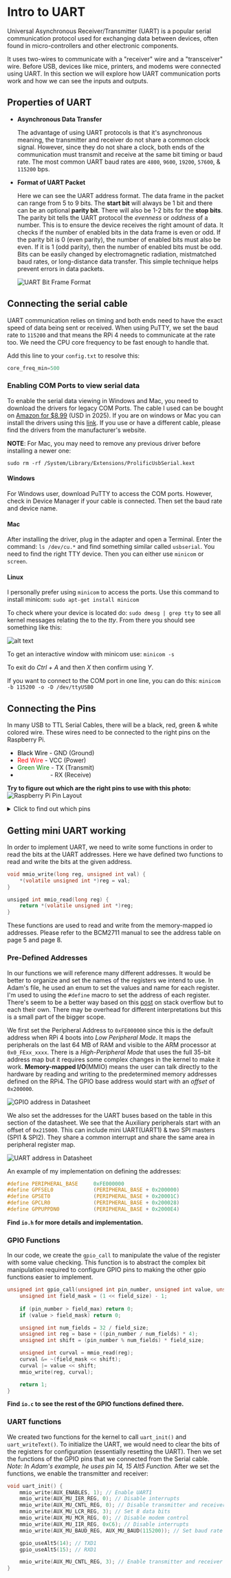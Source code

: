 # Intro to UART
Universal Asynchronous Receiver/Transmitter (UART) is a popular serial communication protocol used for exchanging data between devices, often found in micro-controllers and other electronic components.

It uses two-wires to communicate with a "receiver" wire and a "transceiver" wire. Before USB, devices like mice, printers, and modems were connected using UART. In this section we will explore how UART communication ports work and how we can see the inputs and outputs.

## Properties of UART
- **Asynchronous Data Transfer**

    The advantage of using UART protocols is that it's asynchronous meaning, the transmitter and receiver do not share a common clock signal. However, since they do not share a clock, both ends of the communication must transmit and receive at the same bit timing or baud rate. The most common UART baud rates are `4800`, `9600`, `19200`, `57600`, & `115200` bps. 

- **Format of UART Packet**

    Here we can see the UART address format. The data frame in the packet can range from 5 to 9 bits. The **start bit** will always be 1 bit and there can be an optional **parity bit**. There will also be 1-2 bits for the **stop bits**.
    The parity bit tells the UART protocol the *evenness* or *oddness* of a number. This is to ensure the device receives the right amount of data. It checks if the number of enabled bits in the data frame is even or odd. If the parity bit is 0 (even parity), the number of enabled bits must also be even. If it is 1 (odd parity), then the number of enabled bits must be odd. Bits can be easily changed by electromagnetic radiation, mistmatched baud rates, or long-distance data transfer. This simple technique helps prevent errors in data packets.

    ![UART Bit Frame Format](assets/uart_bit_format.png)


## Connecting the serial cable
UART communication relies on timing and both ends need to have the exact speed of data being sent or received. When using PuTTY, we set the baud rate to `115200` and that means the RPi 4 needs to communicate at the rate too. We need the CPU core frequency to be fast enough to handle that.

Add this line to your `config.txt` to resolve this:
```C
core_freq_min=500
```

### Enabling COM Ports to view serial data
To enable the serial data viewing in Windows and Mac, you need to download the drivers for legacy COM Ports. The cable I used can be bought on [Amazon for $8.99](https://www.amazon.com/dp/B0BXDM3B2V?ref=ppx_yo2ov_dt_b_fed_asin_title) (USD in 2025). If you are on windows or Mac you can install the drivers using this [link](https://www.prolific.com.tw/us/ShowProduct.aspx?pcid=41&showlevel=0041-0041). If you use or have a different cable, please find the drivers from the manufacturer's website.

**NOTE**: For Mac, you may need to remove any previous driver before installing a newer one:
```
sudo rm -rf /System/Library/Extensions/ProlificUsbSerial.kext
```

#### Windows
For Windows user, download PuTTY to access the COM ports. However, check in Device Manager if your cable is connected. Then set the baud rate and device name.

#### Mac
After installing the driver, plug in the adapter and open a Terminal. Enter the command: `ls /dev/cu.*` and find something similar called `usbserial`. You need to find the right TTY device. Then you can either use `minicom` or `screen`.

#### Linux
I personally prefer using `minicom` to access the ports. Use this command to install minicom: `sudo apt-get install minicom`

To check where your device is located do: `sudo dmesg | grep tty` to see all kernel messages relating the to the *tty*. From there you should see something like this: 

![alt text](assets/dmesg-ex.png)

To get an interactive window with minicom use: `minicom -s`

To exit do *Ctrl + A* and then *X* then confirm using *Y*. 

If you want to connect to the COM port in one line, you can do this:
`minicom -b 115200 -o -D /dev/ttyUSB0`

## Connecting the Pins
In many USB to TTL Serial Cables, there will be a black, red, green & white colored wire. These wires need to be connected to the right pins on the Raspberry Pi.
- <span style="color:black">Black Wire</span>   - GND (Ground)
- <span style="color:red">Red Wire</span>       - VCC (Power)
- <span style="color:green">Green Wire</span>   - TX (Transmit)
- <span style="color:white">White Wire</span>   - RX (Receive)

**Try to figure out which are the right pins to use with this photo:**
![Raspberry Pi Pin Layout](assets/rpi-pins.png)

<details>
    <summary>Click to find out which pins</summary>
    The black wire can go onto any pins labeled <strong>Ground</strong> but the green wire should go on to <strong>GPIO 15</strong> (RX for Pi) and the white wire should go on to <strong>GPIO 14</strong> (TX for Pi). Since we do not need to provide power to the Raspberry Pi, we can leave the red wire out.
</details>

## Getting mini UART working
In order to implement UART, we need to write some functions in order to read the bits at the UART addresses. Here we have defined two functions to read and write the bits at the given address. 

```C
void mmio_write(long reg, unsigned int val) {
    *(volatile unsigned int *)reg = val;
}

unsiged int mmio_read(long reg) {
    return *(volatile unsigned int *)reg;
}
```

These functions are used to read and write from the memory-mapped io addresses. Please refer to the BCM2711 manual to see the address table on page 5 and page 8.

### Pre-Defined Addresses
In our functions we will reference many different addresses. It would be better to organize and set the names of the registers we intend to use. In Adam's file, he used an enum to set the values and name for each register. I'm used to using the `#define` macro to set the address of each register. There's seem to be a better way based on this [post](https://stackoverflow.com/questions/3970876/define-vs-enums-for-addressing-peripherals) on stack overflow but to each their own. There may be overhead for different interpretations but this is a small part of the bigger scope. 

We first set the Peripheral Address to `0xFE000000` since this is the default address when RPi 4 boots into *Low Peripheral Mode*. It maps the peripherals on the last 64 MB of RAM and visible to the ARM processor at `0x0_FExx_xxxx`. There is a *High-Peripheral Mode* that uses the full 35-bit address map but it requires some complex changes in the kernel to make it work. **Memory-mapped I/O**(MMIO) means the user can talk directly to the hardware by reading and writing to the predetermined memory addresses defined on the RPi4. The GPIO base address would start with an *offset* of `0x200000`. 

![GPIO address in Datasheet](assets/gpio_address.png)

We also set the addresses for the UART buses based on the table in this section of the datasheet. We see that the Auxiliary peripherals start with an offset of `0x215000`. This can include mini UART(UART1) & two SPI masters (SPI1 & SPI2). They share a common interrupt and share the same area in peripheral register map.

![UART address in Datasheet](assets/uart_address.png)

An example of my implementation on defining the addresses:

```C
#define PERIPHERAL_BASE     0xFE000000
#define GPFSEL0             (PERIPHERAL_BASE + 0x200000)
#define GPSET0              (PERIPHERAL_BASE + 0x20001C)
#define GPCLR0              (PERIPHERAL_BASE + 0x200028)
#define GPPUPPDN0           (PERIPHERAL_BASE + 0x2000E4)
```

**Find `io.h` for more details and implementation.**

### GPIO Functions
In our code, we create the `gpio_call` to manipulate the value of the register with some value checking. This function is to abstract the complex bit manipulation required to configure GPIO pins to making the other gpio functions easier to implement.

```C
unsigned int gpio_call(unsigned int pin_number, unsigned int value, unsigned int base, unsigned int field_size, unsigned int field_max) {
    unsigned int field_mask = (1 << field_size) - 1;
  
    if (pin_number > field_max) return 0;
    if (value > field_mask) return 0; 

    unsigned int num_fields = 32 / field_size;
    unsigned int reg = base + ((pin_number / num_fields) * 4);
    unsigned int shift = (pin_number % num_fields) * field_size;

    unsigned int curval = mmio_read(reg);
    curval &= ~(field_mask << shift);
    curval |= value << shift;
    mmio_write(reg, curval);

    return 1;
}
```
**Find `io.c` to see the rest of the GPIO functions defined there.**

### UART functions
We created two functions for the kernel to call `uart_init()` and `uart_writeText()`. To initialize the UART, we would need to clear the bits of the registers for configuration (essentially resetting the UART). Then we set the functions of the GPIO pins that we connected from the Serial cable. *Note: In Adam's example, he uses pin 14, 15 Alt5 Function.* After we set the functions, we enable the transmitter and receiver:

```C
void uart_init() {
    mmio_write(AUX_ENABLES, 1); // Enable UART1
    mmio_write(AUX_MU_IER_REG, 0); // Disable interrupts
    mmio_write(AUX_MU_CNTL_REG, 0); // Disable transmitter and receiver
    mmio_write(AUX_MU_LCR_REG, 3); // Set 8 data bits
    mmio_write(AUX_MU_MCR_REG, 0); // Disable modem control
    mmio_write(AUX_MU_IIR_REG, 0xC6); // Disable interrupts
    mmio_write(AUX_MU_BAUD_REG, AUX_MU_BAUD(115200)); // Set baud rate

    gpio_useAlt5(14); // TXD1
    gpio_useAlt5(15); // RXD1

    mmio_write(AUX_MU_CNTL_REG, 3); // Enable transmitter and receiver
}
```


